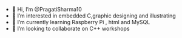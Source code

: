 - 👋 Hi, I’m @PragatiSharma10
- 👀 I’m interested in embedded C,graphic designing and illustrating
- 🌱 I’m currently learning Raspberry Pi , html and MySQL
- 💞️ I’m looking to collaborate on C++ workshops

<!---
PragatiSharma10/PragatiSharma10 is a ✨ special ✨ repository because its `README.md` (this file) appears on your GitHub profile.
You can click the Preview link to take a look at your changes.
--->
